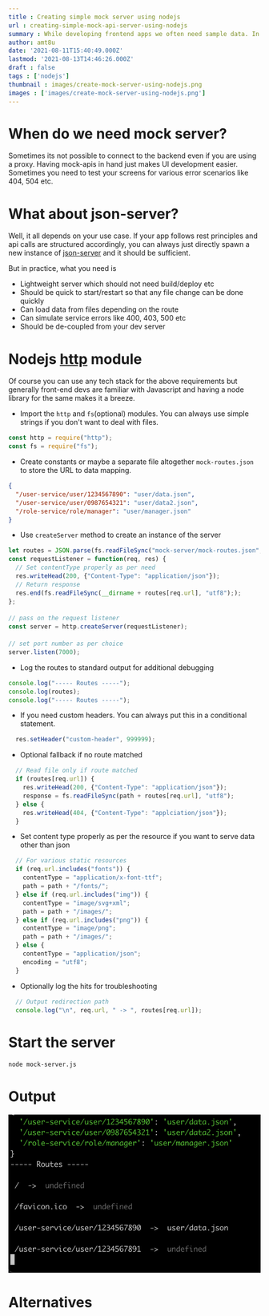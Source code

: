 ```yaml
---
title : Creating simple mock server using nodejs
url : creating-simple-mock-api-server-using-nodejs
summary : While developing frontend apps we often need sample data. In this article I will share a very easy way to setup a mock-server using Nodejs native http module having enough flexibility required for custom logic.
author: amt8u
date: '2021-08-11T15:40:49.000Z'
lastmod: '2021-08-13T14:46:26.000Z'
draft : false
tags : ['nodejs']
thumbnail : images/create-mock-server-using-nodejs.png
images : ['images/create-mock-server-using-nodejs.png']
---
```


# When do we need mock server?
Sometimes its not possible to connect to the backend even if you are using a proxy. Having mock-apis in hand just makes UI development easier. Sometimes you need to test your screens for various error scenarios like 404, 504 etc.

# What about json-server?
Well, it all depends on your use case. If your app follows rest principles and api calls are structured accordingly, you can always just directly spawn a new instance of [json-server](https://github.com/typicode/json-server) and it should be sufficient.

But in practice, what you need is

* Lightweight server which should not need build/deploy etc
* Should be quick to start/restart so that any file change can be done quickly
* Can load data from files depending on the route
* Can simulate service errors like 400, 403, 500 etc
* Should be de-coupled from your dev server

# Nodejs [**http**](https://nodejs.dev/learn/the-nodejs-http-module) module
Of course you can use any tech stack for the above requirements but generally front-end devs are familiar with Javascript and having a node library for the same makes it a breeze.

* Import the `http` and `fs`(optional) modules. You can always use simple strings if you don't want to deal with files.

```js
const http = require("http");
const fs = require("fs");
```

* Create constants or maybe a separate file altogether `mock-routes.json` to store the URL to data mapping.

```json
{
  "/user-service/user/1234567890": "user/data.json",
  "/user-service/user/0987654321": "user/data2.json",
  "/role-service/role/manager": "user/manager.json"
}
```

* Use `createServer` method to create an instance of the server

```js
let routes = JSON.parse(fs.readFileSync("mock-server/mock-routes.json", "utf8"));
const requestListener = function(req, res) {
  // Set contentType properly as per need
  res.writeHead(200, {"Content-Type": "application/json"});
  // Return response
  res.end(fs.readFileSync(__dirname + routes[req.url], "utf8"););
};

// pass on the request listener
const server = http.createServer(requestListener);

// set port number as per choice
server.listen(7000);
```

* Log the routes to standard output for additional debugging

```js
console.log("----- Routes -----");
console.log(routes);
console.log("----- Routes -----");
```

* If you need custom headers. You can always put this in a conditional statement.

```js
  res.setHeader("custom-header", 999999);
```

* Optional fallback if no route matched

```js
  // Read file only if route matched
  if (routes[req.url]) {
    res.writeHead(200, {"Content-Type": "application/json"});
    response = fs.readFileSync(path + routes[req.url], "utf8");
  } else {
    res.writeHead(404, {"Content-Type": "applciation/json"});
  }
```

* Set content type properly as per the resource if you want to serve data other than json

```js
  // For various static resources
  if (req.url.includes("fonts")) {
    contentType = "application/x-font-ttf";
    path = path + "/fonts/";
  } else if (req.url.includes("img")) {
    contentType = "image/svg+xml";
    path = path + "/images/";
  } else if (req.url.includes("png")) {
    contentType = "image/png";
    path = path + "/images/";
  } else {
    contentType = "application/json";
    encoding = "utf8";
  }
```

* Optionally log the hits for troubleshooting

```js
  // Output redirection path
  console.log("\n", req.url, " -> ", routes[req.url]);
```

# Start the server

```bash
node mock-server.js
```

# Output

![Server running](./images/mock-server-running.png)

# Alternatives



